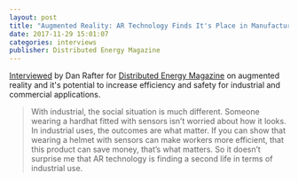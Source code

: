 ```yaml
---
layout: post
title: "Augmented Reality: AR Technology Finds It's Place in Manufacturing And Maintenance"
date: 2017-11-29 15:01:07
categories: interviews
publisher: Distributed Energy Magazine
---
```


[Interviewed][ln1] by Dan Rafter for [Distributed Energy Magazine][ln2] on augmented reality and it's potential to increase efficiency and safety for industrial and commercial applications.

> With industrial, the social situation is much different. Someone wearing a hardhat fitted with sensors isn’t worried about how it looks. In industrial uses, the outcomes are what matter. If you can show that wearing a helmet with sensors can make workers more efficient, that this product can save money, that’s what matters. So it doesn’t surprise me that AR technology is finding a second life in terms of industrial use. 

[ln1]: https://foresternetwork.com/distributed-energy-magazine/be-energy/augmented-reality/augmented-reality/ "Augmented Reality: AR Technology Finds It's Place in Manufacturing And Maintenance - Distributed Energy Magazine"
[ln2]: https://foresternetwork.com/category/distributed-energy-magazine/ "Distributed Energy Magazine"
 
